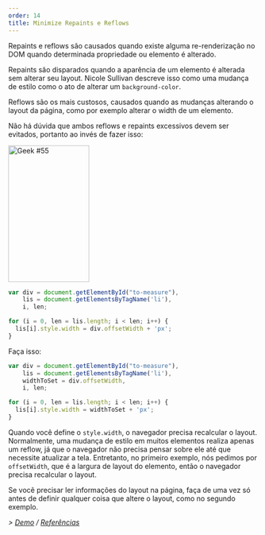 ```yaml
---
order: 14
title: Minimize Repaints e Reflows
---
```


Repaints e reflows são causados quando existe alguma re-renderização no DOM quando determinada propriedade ou elemento é alterado.

Repaints são disparados quando a aparência de um elemento é alterada sem alterar seu layout. Nicole Sullivan descreve isso como uma mudança de estilo como o ato de alterar um `background-color`.

Reflows são os mais custosos, causados quando as mudanças alterando o layout da página, como por exemplo alterar o width de um elemento.

Não há dúvida que ambos reflows e repaints excessivos devem ser evitados, portanto ao invés de fazer isso:

<div class="img-right">
  <img id="geek-55" class="icos-geek" src="https://browserdiet.com/assets/img/55.png" alt="Geek #55" width="163" height="275" />
</div>

```js
var div = document.getElementById("to-measure"),
    lis = document.getElementsByTagName('li'),
    i, len;

for (i = 0, len = lis.length; i < len; i++) {
  lis[i].style.width = div.offsetWidth + 'px';
}
```

Faça isso:

```js
var div = document.getElementById("to-measure"),
    lis = document.getElementsByTagName('li'),
    widthToSet = div.offsetWidth,
    i, len;

for (i = 0, len = lis.length; i < len; i++) {
  lis[i].style.width = widthToSet + 'px';
}
```

Quando você define o `style.width`, o navegador precisa recalcular o layout. Normalmente, uma mudança de estilo em muitos elementos realiza apenas um reflow, já que o navegador não precisa pensar sobre ele até que necessite atualizar a tela. Entretanto, no primeiro exemplo, nós pedimos por `offsetWidth`, que é a largura de layout do elemento, então o navegador precisa recalcular o layout.

Se você precisar ler informações do layout na página, faça de uma vez só antes de definir qualquer coisa que altere o layout, como no segundo exemplo.

*> [Demo](http://jsbin.com/aqavin/2/quiet) / [Referências](https://github.com/zenorocha/browser-diet/wiki/References#minimize-repaints-and-reflows)*

